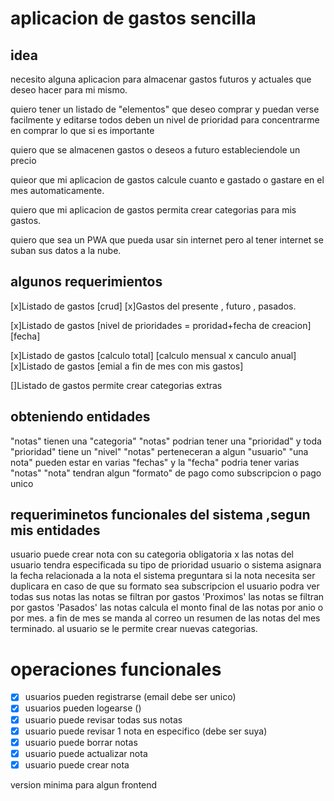 # aplicacion de gastos sencilla



## idea
necesito alguna aplicacion para almacenar gastos futuros y actuales que deseo hacer para mi mismo.

quiero tener un listado de "elementos" que deseo comprar y puedan verse facilmente y editarse 
todos deben un nivel de prioridad para concentrarme en comprar lo que si es importante

quiero que se almacenen gastos o deseos a futuro estableciendole un precio


quieor que mi aplicacion de gastos calcule cuanto e gastado o gastare en el mes automaticamente.


quiero que mi aplicacion de gastos permita crear categorias para mis gastos.


quiero que sea un PWA que pueda usar sin internet pero al tener internet se suban sus datos a la nube.



## algunos requerimientos
[x]Listado de gastos [crud]
[x]Gastos del presente , futuro , pasados.    


[x]Listado de gastos [nivel de prioridades = proridad+fecha de creacion][fecha]

[x]Listado de gastos [calculo total] [calculo mensual x canculo anual]
[x]Listado de gastos [emial a fin de mes con mis gastos]

[]Listado de gastos permite crear categorias extras


## obteniendo entidades

"notas" tienen una "categoria"
"notas" podrian tener una "prioridad" y toda "prioridad" tiene un "nivel"
"notas" perteneceran a algun "usuario"
"una nota" pueden estar en varias "fechas" y la "fecha" podria tener varias "notas"
"nota" tendran algun "formato" de pago como subscripcion o pago unico

## requeriminetos funcionales del sistema ,segun mis entidades

usuario puede crear nota con su categoria obligatoria x
las notas del usuario tendra especificada su tipo de prioridad
usuario o sistema asignara la fecha relacionada a la nota
el sistema preguntara si la nota necesita ser duplicara en caso de que su formato sea subscripcion
el usuario podra ver todas sus notas
las notas se filtran por gastos 'Proximos'
las notas se filtran por gastos 'Pasados'
las notas calcula el monto final de las notas por anio o por mes.
a fin de mes se manda al correo un resumen de las notas del mes terminado.
al usuario se le permite crear nuevas categorias.


# operaciones funcionales


- [x] usuarios pueden registrarse  (email debe ser unico)
- [x] usuarios pueden logearse     ()
- [x] usuario puede revisar todas sus notas
- [x] usuario puede revisar 1 nota en especifico (debe ser suya)
- [x] usuario puede borrar notas
- [x] usuario puede actualizar nota
- [x] usuario puede crear nota

version minima para algun frontend





























